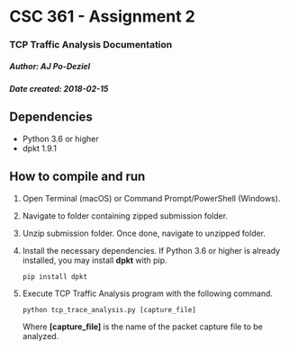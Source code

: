 # CSC 361 - Assignment 2
### TCP Traffic Analysis Documentation

##### Author: AJ Po-Deziel
##### Date created: 2018-02-15

## Dependencies
- Python 3.6 or higher
- dpkt 1.9.1

## How to compile and run
1. Open Terminal (macOS) or Command Prompt/PowerShell (Windows).

2. Navigate to folder containing zipped submission folder.

3. Unzip submission folder. Once done, navigate to unzipped folder.

4. Install the necessary dependencies. If Python 3.6 or higher is already installed, you may install **dpkt** with pip.
    ```
    pip install dpkt
    ```

5. Execute TCP Traffic Analysis program with the following command.
    ```
    python tcp_trace_analysis.py [capture_file]
    ```
    
    Where **[capture_file]** is the name of the packet capture file to be analyzed.